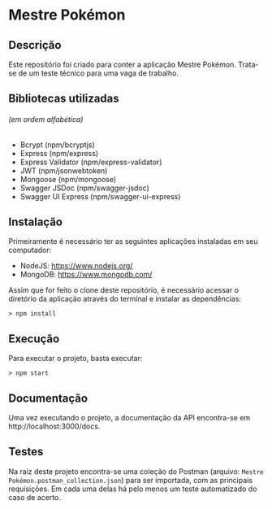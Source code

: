 # Mestre Pokémon

## Descrição

Este repositório foi criado para conter a aplicação Mestre Pokémon. Trata-se de um teste técnico para uma vaga de trabalho.

## Bibliotecas utilizadas

###### (em ordem alfabética)

- Bcrypt (npm/bcryptjs)
- Express (npm/express)
- Express Validator (npm/express-validator)
- JWT (npm/jsonwebtoken)
- Mongoose (npm/mongoose)
- Swagger JSDoc (npm/swagger-jsdoc)
- Swagger UI Express (npm/swagger-ui-express)

## Instalação

Primeiramente é necessário ter as seguintes aplicações instaladas em seu computador:

- NodeJS: https://www.nodejs.org/
- MongoDB: https://www.mongodb.com/

Assim que for feito o clone deste repositório, é necessário acessar o diretório da aplicação através do terminal e instalar as dependências:

`> npm install`

## Execução

Para executar o projeto, basta executar:

`> npm start`

## Documentação

Uma vez executando o projeto, a documentação da API encontra-se em http://localhost:3000/docs.

## Testes

Na raiz deste projeto encontra-se uma coleção do Postman (arquivo: `Mestre Pokémon.postman_collection.json`) para ser importada, com as principais requisições. Em cada uma delas há pelo menos um teste automatizado do caso de acerto.